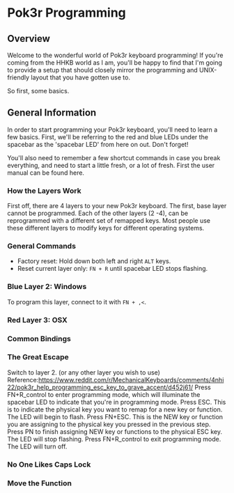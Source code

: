 # Pok3r Programming

## Overview

Welcome to the wonderful world of Pok3r keyboard programming! If you're coming from the HHKB world as I am, you'll be happy to find that I'm going to provide a setup that should closely mirror the programming and UNIX-friendly layout that you have gotten use to.

So first, some basics.

## General Information

In order to start programming your Pok3r keyboard, you'll need to learn a few basics. First, we'll be referring to the red and blue LEDs under the spacebar as the 'spacebar LED' from here on out. Don't forget!

You'll also need to remember a few shortcut commands in case you break everything, and need to start a little fresh, or a lot of fresh. First the user manual can be found here.

### How the Layers Work

First off, there are 4 layers to your new Pok3r keyboard. The first, base layer cannot be programmed. Each of the other layers (2 -4), can be reprogrammed with a different set of remapped keys. Most people use these different layers to modify keys for different operating systems.

### General Commands

* Factory reset: Hold down both left and right `ALT` keys.
* Reset current layer only: `FN + R` until spacebar LED stops flashing.

### Blue Layer 2: Windows

To program this layer, connect to it with `FN + ,<`.

### Red Layer 3: OSX


### Common Bindings


### The Great Escape

Switch to layer 2. (or any other layer you wish to use)
Reference:https://www.reddit.com/r/MechanicalKeyboards/comments/4nhi22/pok3r_help_programming_esc_key_to_grave_accent/d452j61/
Press FN+R_control to enter programming mode, which will illuminate the spacebar LED to indicate that you're in programming mode.
Press ESC. This is to indicate the physical key you want to remap for a new key or function. The LED will begin to flash.
Press FN+ESC. This is the NEW key or function you are assigning to the physical key you pressed in the previous step.
Press PN to finish assigning NEW key or functions to the physical ESC key. The LED will stop flashing.
Press FN+R_control to exit programming mode. The LED will turn off.


### No One Likes Caps Lock


### Move the Function
